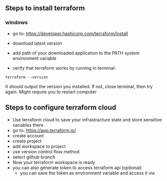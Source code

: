 ## Steps to install terraform

### windows
- go to: https://developer.hashicorp.com/terraform/install

- download latest version

- add path of your downloaded application to the PATH system environment variable

- verify that terraform works by running in terminal:
```
terraform --version
```
It should output the version you installed. If not, close terminal, then try again. Might require you to restart computer

## Steps to configure terraform cloud
- Use terraform cloud to save your infrastracture state and store sensitive variables there
- go to: https://app.terraform.io/
- create account
- create project
- add workspace to project
- use version control flow method
- select github branch
- Now your terraform workspace is ready
- you can also generate token to access terraform api (optional)
    - you can save the token as environment variable and access it via 